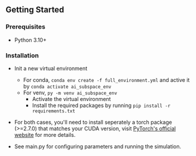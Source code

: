 ## Getting Started
### Prerequisites
- Python 3.10+
### Installation
- Init a new virtual environment
  - For conda, `conda env create -f full_environment.yml` and active it by `conda activate ai_subspace_env`
  - For venv, `py -m venv ai_subspace_env`
    - Activate the virtual environment
    - Install the required packages by running `pip install -r requirements.txt`

- For both cases, you'll need to install seperately a torch package (>=2.7.0) that matches your CUDA version,
  visit [PyTorch's official website](https://pytorch.org/get-started/locally/) for more details.

- See main.py for configuring parameters and running the simulation.

